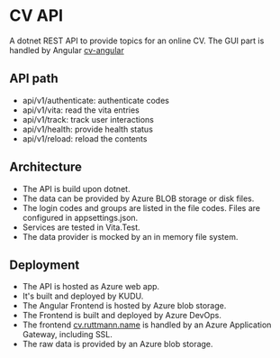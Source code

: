 # CV API

A dotnet REST API to provide topics for an online CV.
The GUI part is handled by Angular [cv-angular](https://github.com/git-ruttmann/cv-angular)

## API path

* api/v1/authenticate: authenticate codes
* api/v1/vita: read the vita entries
* api/v1/track: track user interactions
* api/v1/health: provide health status
* api/v1/reload: reload the contents

## Architecture

* The API is build upon dotnet. 
* The data can be provided by Azure BLOB storage or disk files.
* The login codes and groups are listed in the file codes.
  Files are configured in appsettings.json.
* Services are tested in Vita.Test.
* The data provider is mocked by an in memory file system.

## Deployment

* The API is hosted as Azure web app.
* It's built and deployed by KUDU.
* The Angular Frontend is hosted by Azure blob storage.
* The Frontend is built and deployed by Azure DevOps.
* The frontend [cv.ruttmann.name](https://cv.ruttmann.name) is handled by an Azure Application Gateway, including SSL.
* The raw data is provided by an Azure blob storage.

